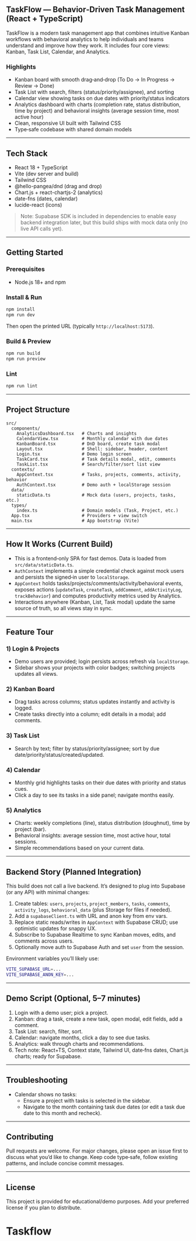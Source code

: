 ## TaskFlow — Behavior‑Driven Task Management (React + TypeScript)

TaskFlow is a modern task management app that combines intuitive Kanban workflows with behavioral analytics to help individuals and teams understand and improve how they work. It includes four core views: Kanban, Task List, Calendar, and Analytics.

### Highlights
- Kanban board with smooth drag‑and‑drop (To Do → In Progress → Review → Done)
- Task List with search, filters (status/priority/assignee), and sorting
- Calendar view showing tasks on due dates with priority/status indicators
- Analytics dashboard with charts (completion rate, status distribution, time by project) and behavioral insights (average session time, most active hour)
- Clean, responsive UI built with Tailwind CSS
- Type‑safe codebase with shared domain models

---

## Tech Stack
- React 18 + TypeScript
- Vite (dev server and build)
- Tailwind CSS
- @hello-pangea/dnd (drag and drop)
- Chart.js + react-chartjs-2 (analytics)
- date-fns (dates, calendar)
- lucide-react (icons)

> Note: Supabase SDK is included in dependencies to enable easy backend integration later, but this build ships with mock data only (no live API calls yet).

---

## Getting Started

### Prerequisites
- Node.js 18+ and npm

### Install & Run
```bash
npm install
npm run dev
```
Then open the printed URL (typically `http://localhost:5173`).

### Build & Preview
```bash
npm run build
npm run preview
```

### Lint
```bash
npm run lint
```

---

## Project Structure
```
src/
  components/
    AnalyticsDashboard.tsx   # Charts and insights
    CalendarView.tsx         # Monthly calendar with due dates
    KanbanBoard.tsx          # DnD board, create task modal
    Layout.tsx               # Shell: sidebar, header, content
    Login.tsx                # Demo login screen
    TaskCard.tsx             # Task details modal, edit, comments
    TaskList.tsx             # Search/filter/sort list view
  contexts/
    AppContext.tsx           # Tasks, projects, comments, activity, behavior
    AuthContext.tsx          # Demo auth + localStorage session
  data/
    staticData.ts            # Mock data (users, projects, tasks, etc.)
  types/
    index.ts                 # Domain models (Task, Project, etc.)
  App.tsx                    # Providers + view switch
  main.tsx                   # App bootstrap (Vite)
```

---

## How It Works (Current Build)
- This is a frontend‑only SPA for fast demos. Data is loaded from `src/data/staticData.ts`.
- `AuthContext` implements a simple credential check against mock users and persists the signed‑in user to `localStorage`.
- `AppContext` holds tasks/projects/comments/activity/behavioral events, exposes actions (`updateTask`, `createTask`, `addComment`, `addActivityLog`, `trackBehavior`) and computes productivity metrics used by Analytics.
- Interactions anywhere (Kanban, List, Task modal) update the same source of truth, so all views stay in sync.

---

## Feature Tour

### 1) Login & Projects
- Demo users are provided; login persists across refresh via `localStorage`.
- Sidebar shows your projects with color badges; switching projects updates all views.

### 2) Kanban Board
- Drag tasks across columns; status updates instantly and activity is logged.
- Create tasks directly into a column; edit details in a modal; add comments.

### 3) Task List
- Search by text; filter by status/priority/assignee; sort by due date/priority/status/created/updated.

### 4) Calendar
- Monthly grid highlights tasks on their due dates with priority and status cues.
- Click a day to see its tasks in a side panel; navigate months easily.

### 5) Analytics
- Charts: weekly completions (line), status distribution (doughnut), time by project (bar).
- Behavioral insights: average session time, most active hour, total sessions.
- Simple recommendations based on your current data.

---

## Backend Story (Planned Integration)

This build does not call a live backend. It’s designed to plug into Supabase (or any API) with minimal changes:

1. Create tables: `users`, `projects`, `project_members`, `tasks`, `comments`, `activity_logs`, `behavioral_data` (plus Storage for files if needed).
2. Add a `supabaseClient.ts` with URL and anon key from env vars.
3. Replace static reads/writes in `AppContext` with Supabase CRUD; use optimistic updates for snappy UX.
4. Subscribe to Supabase Realtime to sync Kanban moves, edits, and comments across users.
5. Optionally move auth to Supabase Auth and set `user` from the session.

Environment variables you’ll likely use:
```bash
VITE_SUPABASE_URL=...
VITE_SUPABASE_ANON_KEY=...
```

---

## Demo Script (Optional, 5–7 minutes)
1. Login with a demo user; pick a project.
2. Kanban: drag a task, create a new task, open modal, edit fields, add a comment.
3. Task List: search, filter, sort.
4. Calendar: navigate months, click a day to see due tasks.
5. Analytics: walk through charts and recommendations.
6. Tech note: React+TS, Context state, Tailwind UI, date‑fns dates, Chart.js charts; ready for Supabase.

---

## Troubleshooting
- Calendar shows no tasks:
  - Ensure a project with tasks is selected in the sidebar.
  - Navigate to the month containing task due dates (or edit a task due date to this month and recheck).

---

## Contributing
Pull requests are welcome. For major changes, please open an issue first to discuss what you’d like to change. Keep code type‑safe, follow existing patterns, and include concise commit messages.

---

## License
This project is provided for educational/demo purposes. Add your preferred license if you plan to distribute.

# Taskflow
